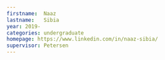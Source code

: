 ```yaml
---
firstname:  Naaz
lastname:   Sibia
year: 2019-
categories: undergraduate
homepage: https://www.linkedin.com/in/naaz-sibia/
supervisor: Petersen
---
```


